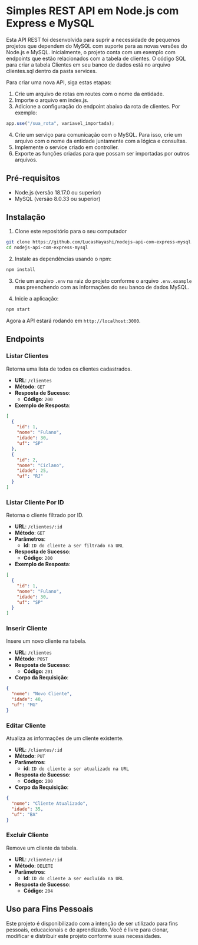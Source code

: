 # Simples REST API em Node.js com Express e MySQL

Esta API REST foi desenvolvida para suprir a necessidade de pequenos projetos que dependem do MySQL com suporte para as novas versões do Node.js e MySQL. Inicialmente, o projeto conta com um exemplo com endpoints que estão relacionados com a tabela de clientes. O código SQL para criar a tabela Clientes em seu banco de dados está no arquivo clientes.sql dentro da pasta services.

Para criar uma nova API, siga estas etapas:

1. Crie um arquivo de rotas em routes com o nome da entidade.
2. Importe o arquivo em index.js.
3. Adicione a configuração do endpoint abaixo da rota de clientes. Por exemplo:

```javascript
app.use("/sua_rota", variavel_importada);
```

4. Crie um serviço para comunicação com o MySQL. Para isso, crie um arquivo com o nome da entidade juntamente com a lógica e consultas.
5. Implemente o service criado em controller.
6. Exporte as funções criadas para que possam ser importadas por outros arquivos.

## Pré-requisitos

- Node.js (versão 18.17.0 ou superior)
- MySQL (versão 8.0.33 ou superior)

## Instalação

1. Clone este repositório para o seu computador

```bash
git clone https://github.com/LucasHayashi/nodejs-api-com-express-mysql.git
cd nodejs-api-com-express-mysql
```

2. Instale as dependências usando o npm:

```bash
npm install
```

3. Crie um arquivo `.env` na raiz do projeto conforme o arquivo `.env.example` mas preenchendo com as informações do seu banco de dados MySQL.

4. Inicie a aplicação:

```bash
npm start
```

Agora a API estará rodando em `http://localhost:3000`.

## Endpoints

### Listar Clientes

Retorna uma lista de todos os clientes cadastrados.

- **URL**: `/clientes`
- **Método**: `GET`
- **Resposta de Sucesso**:
  - **Código**: `200`
- **Exemplo de Resposta**:

```json
[
  {
    "id": 1,
    "nome": "Fulano",
    "idade": 30,
    "uf": "SP"
  },
  {
    "id": 2,
    "nome": "Ciclano",
    "idade": 25,
    "uf": "RJ"
  }
]
```

### Listar Cliente Por ID

Retorna o cliente filtrado por ID.

- **URL**: `/clientes/:id`
- **Método**: `GET`
- **Parâmetros**:
  - **id**: `ID do cliente a ser filtrado na URL`
- **Resposta de Sucesso**:
  - **Código**: `200`
- **Exemplo de Resposta**:

```json
[
  {
    "id": 1,
    "nome": "Fulano",
    "idade": 30,
    "uf": "SP"
  }
]
```

### Inserir Cliente

Insere um novo cliente na tabela.

- **URL**: `/clientes`
- **Método**: `POST`
- **Resposta de Sucesso**:
  - **Código:** `201`
- **Corpo da Requisição**:

```json
{
  "nome": "Novo Cliente",
  "idade": 40,
  "uf": "MG"
}
```

### Editar Cliente

Atualiza as informações de um cliente existente.

- **URL**: `/clientes/:id`
- **Método**: `PUT`
- **Parâmetros**:
  - **id**: `ID do cliente a ser atualizado na URL`
- **Resposta de Sucesso**:
  - **Código:** `200`
- **Corpo da Requisição**:

```json
{
  "nome": "Cliente Atualizado",
  "idade": 35,
  "uf": "BA"
}
```

### Excluir Cliente

Remove um cliente da tabela.

- **URL**: `/clientes/:id`
- **Método**: `DELETE`
- **Parâmetros**:
  - **id**: `ID do cliente a ser excluído na URL`
- **Resposta de Sucesso**:
  - **Código:** `204`

## Uso para Fins Pessoais

Este projeto é disponibilizado com a intenção de ser utilizado para fins pessoais, educacionais e de aprendizado. Você é livre para clonar, modificar e distribuir este projeto conforme suas necessidades.
